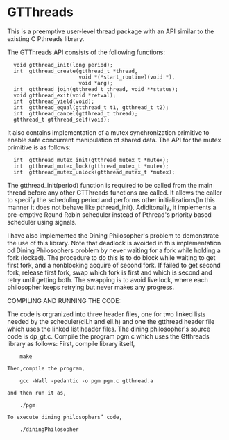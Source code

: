 GTThreads
=========
This is a preemptive user-level thread package with an API similar to the existing C Pthreads library.

The GTThreads API consists of the following functions:


      void gtthread_init(long period);
      int  gtthread_create(gtthread_t *thread,
                           void *(*start_routine)(void *),
                           void *arg);
      int  gtthread_join(gtthread_t thread, void **status);
      void gtthread_exit(void *retval);
      int  gtthread_yield(void);
      int  gtthread_equal(gtthread_t t1, gtthread_t t2);
      int  gtthread_cancel(gtthread_t thread);
      gtthread_t gtthread_self(void);
      
It also contains implementation of a mutex synchronization primitive to enable safe concurrent manipulation of shared data. The API for the mutex primitive is as follows:
       
      int  gtthread_mutex_init(gtthread_mutex_t *mutex);
      int  gtthread_mutex_lock(gtthread_mutex_t *mutex);
      int  gtthread_mutex_unlock(gtthread_mutex_t *mutex);

The gtthread_init(period) function is required to be called from the main thread before any other GTThreads functions are called. It allows the caller to specify the scheduling period and performs other initializations(In this manner it does not behave like pthread_init). Adiditonally, it implements a pre-emptive Round Robin scheduler instead of Pthread's priority based scheduler using signals.

I have also implemented the Dining Philosopher's problem to demonstrate the use of this library. Note that deadlock is avoided in this implementation od Dining Philosophers problem by never waiting for a fork while holding a fork (locked). The procedure to do this is to do block while waiting to get first fork, and a nonblocking acquire of second fork. If failed to get second fork, release first fork, swap which fork is first and which is second and retry until getting both. The swapping is to avoid live lock, where each philosopher keeps retrying but never makes any progress.


COMPILING AND RUNNING THE CODE:

The code is orgranized into three header files, one for two linked lists needed by the scheduler(cll.h and ell.h) and one the gtthread header file which uses the linked list header files. The dining philosopher's source code is dp_gt.c. 
Compile the program pgm.c which uses the Gtthreads library as follows:
	First, compile library itself,
	
		make
	
	Then,compile the program,
	
		gcc -Wall -pedantic -o pgm pgm.c gtthread.a
	
	and then run it as,
	
		./pgm	
		
	To execute dining philosophers’ code,
	
		./diningPhilosopher

